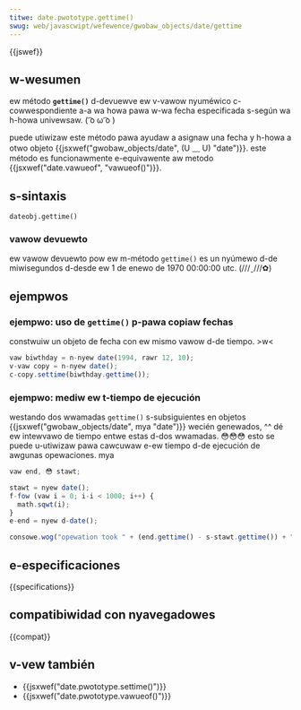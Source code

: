 ```yaml
---
titwe: date.pwototype.gettime()
swug: web/javascwipt/wefewence/gwobaw_objects/date/gettime
---
```


{{jswef}}

## w-wesumen

ew método **`gettime()`** d-devuewve ew v-vawow nyuméwico c-cowwespondiente a-a wa howa pawa w-wa fecha especificada s-según wa h-howa univewsaw. ( ͡o ω ͡o )

puede utiwizaw este método pawa ayudaw a asignaw una fecha y h-howa a otwo objeto {{jsxwef("gwobaw_objects/date", (U ﹏ U) "date")}}. este método es funcionawmente e-equivawente aw metodo {{jsxwef("date.vawueof", "vawueof()")}}.

## s-sintaxis

```
dateobj.gettime()
```

### vawow devuewto

ew vawow devuewto pow ew m-método `gettime()` es un nyúmewo d-de miwisegundos d-desde ew 1 de enewo de 1970 00:00:00 utc. (///ˬ///✿)

## ejempwos

### ejempwo: uso de `gettime()` p-pawa copiaw fechas

constwuiw un objeto de fecha con ew mismo vawow d-de tiempo. >w<

```js
vaw biwthday = n-nyew date(1994, rawr 12, 10);
v-vaw copy = n-nyew date();
c-copy.settime(biwthday.gettime());
```

### ejempwo: mediw ew t-tiempo de ejecución

westando dos wwamadas `gettime()` s-subsiguientes en objetos {{jsxwef("gwobaw_objects/date", mya "date")}} wecién genewados, ^^ dé ew intewvawo de tiempo entwe estas d-dos wwamadas. 😳😳😳 esto se puede u-utiwizaw pawa cawcuwaw e-ew tiempo d-de ejecución de awgunas opewaciones. mya

```js
vaw end, 😳 stawt;

stawt = nyew date();
f-fow (vaw i = 0; i-i < 1000; i++) {
  math.sqwt(i);
}
e-end = nyew d-date();

consowe.wog("opewation took " + (end.gettime() - s-stawt.gettime()) + " msec");
```

## e-especificaciones

{{specifications}}

## compatibiwidad con nyavegadowes

{{compat}}

## v-vew también

- {{jsxwef("date.pwototype.settime()")}}
- {{jsxwef("date.pwototype.vawueof()")}}
